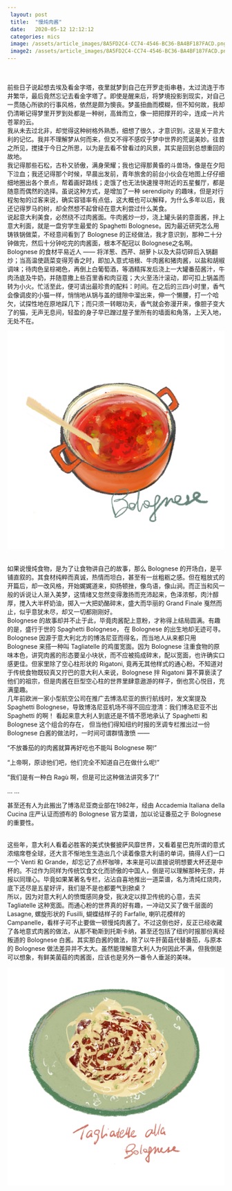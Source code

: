 ```yaml
---
 layout: post
 title:  "慢炖肉酱"
 date:   2020-05-12 12:12:12
 categories: mics
 image: /assets/article_images/8A5FD2C4-CC74-4546-BC36-BA4BF187FACD.png
 image2: /assets/article_images/8A5FD2C4-CC74-4546-BC36-BA4BF187FACD.png
---
```

<br/>

<br/>
前些日子说起想去埃及看金字塔，夜里就梦到自己在开罗走街串巷，太过流连于市井繁华，最后竟然忘记去看金字塔了。即使是醒来后，将梦境投影到现实，对自己一贯随心所欲的行事风格，依然是颇为懊丧。梦虽扭曲而模糊，但不知何故，我却仍清晰记得梦里开罗到处都是一种树，高耸而立，像一把把撑开的伞，连成一片片苍翠的云。

<br/>
我从未去过北非，却觉得这种树格外熟悉，细想了很久，才意识到，这是关于意大利的记忆。我并不理解梦从何而来，但又不得不感叹于梦中世界的荒诞美妙。往昔之所见，搅揉于今日之所思，以为是去看不曾看过的风景，其实是回到总想重回的故地。

<br/>
我记得那些石松，古朴又骄傲，满身荣耀；我也记得那黄昏的斗兽场，像是在夕阳下泣血；我还记得那个时候，早晨出发前，青年旅舍的前台小伙会在地图上仔仔细细地圈出各个景点，帮着画好路线；走饿了也无法快速搜寻附近的五星餐厅，都是随意而偶然的选择。虽说这种方式，是增加了一种 serendipity 的趣味，但是对行程匆匆的过客来说，确实容错率有点低，这大概也可以解释，为什么多年以后，我还记得罗马的树，却全然想不起曾经在意大利尝过什么美食。

<br/>
说起意大利美食，必然绕不过肉酱面。牛肉酱炒一炒，浇上罐头装的意面酱，拌上意大利面，就是一盘穷学生最爱的 Spaghetti Bolognese。因为最近研究怎么用铸铁锅做菜，不经意间看到了 Bolognese 的正经做法，我才意识到，那种二十分钟做完，然后十分钟吃完的肉酱面，根本不配冠以 Bolognese之名啊。

<br/>
Bolognese 的食材平易近人 —— 将洋葱、西芹、胡萝卜以及大蒜切碎后入锅翻炒；当高温使蔬菜变得芳香之时，即加入意式培根、牛肉酱和猪肉酱，以盐和胡椒调味；待肉色呈棕褐色，再倒上白葡萄酒，等酒精挥发后浇上一大罐番茄酱汁，牛肉汤底及牛奶，并随意撒上些百里香和肉豆蔻；大火至汤汁滚动，即可扣上锅盖而转为小火。忙活至此，便可请出最珍贵的配料：时间。在之后的三四小时里，香气会像调皮的小猫一样，悄悄地从锅与盖的缝隙中溜出来，伸一个懒腰，打一个哈欠，试探性地在原地踩几下；而只须一转眼功夫，香气就会弥漫开来，像胆子变大了的猫，无声无息间，轻盈的身子早已蹭过屋子里所有的墙面和角落，上天入地，无处不在。


![](https://raw.githubusercontent.com/lunamenina/lunamenina.github.io/master/assets/images/62F16769-BF30-4F10-9019-AFE302F01BA7.png) 

<br/>
如果说慢炖食物，是为了让食物讲自己的故事，那么 Bolognese 的开场白，是平铺直叙的。其食材纯粹而真诚，热情而坦白，甚至有一丝粗粝之感。但在粗放式的开篇后，却一改风格，开始娓娓道来，抑扬顿挫，像鸟语，像山涧。而正当和风一般的诉说让人渐入美梦，这情绪又忽然变得激扬而充沛起来，色泽浓郁，肉汁醇厚，搅入大半杯奶油，掷入一大把奶酪碎末，盛大而华丽的 Grand Finale 戛然而止，似乎意犹未尽，却又一切都刚刚好。

<br/>
Bolognese 的故事却并不止于此，毕竟肉酱配上意粉，才称得上结局圆满。有趣的是，盛行于世的 Spaghetti Bolognese， 在 Bolognese 的出生地却无迹可寻。Bolognese 因源于意大利北方的博洛尼亚而得名，而当地人从来都只用 Bolognese 来搭一种叫 Tagliatelle 的鸡蛋宽面。因为 Bolognese 注重食物的原味本色，讲究肉酱的形态要呈小块状，而不应被捣成碎末，配以宽面，也许确实口感更佳。但家里除了空心柱形状的 Rigatoni, 竟再无其他样式的通心粉。不知道对于传统食物既较真又拧巴的意大利人来说，Bolognese 拌 Rigatoni 算不算亵渎了他们的祖宗，但是肉酱在巨型空心柱的世界里肆意遨游的样子，倒也赏心悦目，充满童趣。

<br/>
几年前欧洲一家小型航空公司在推广去博洛尼亚的旅行航线时，发文案提及 Spaghetti Bolognese，导致博洛尼亚机场不得不回应澄清：我们博洛尼亚不出 Spaghetti 的啊！
看起来意大利人到底还是不情不愿地承认了 Spaghetti 和Bolognese 这个组合的存在， 但当他们得知纽约时报的烹调专栏推出过一份 Bolognese 白酱的做法时，一时间可谓群情激愤 —— 

“不放番茄的的肉酱就算再好吃也不能叫 Bolognese 啊!”

“上帝啊，原谅他们吧，他们完全不知道自己在做什么呢!”

“我们是有一种白 Ragù 啊，但是可比这种做法讲究多了!”

… … 

甚至还有人为此搬出了博洛尼亚商业部在1982年，经由 Accademia Italiana della Cucina 庄严认证而颁布的 Bolognese 官方菜谱，加以论证番茄之于 Bolognese 的重要性。

<br/>
这些年，意大利人看着必胜客的美式快餐披萨风靡世界，又看着星巴克所谓的意式浓缩席卷全球，还大言不惭地生生造出几个读着像意大利语的单词，搞得人们一口一个 Venti 和 Grande，却忘记了点杯咖啡，本来是可以直接说明想要大杯还是中杯的。不过作为同样为传统饮食文化而骄傲的中国人，倒是可以理解那种无奈，并报以同理心。毕竟如果某著名专栏，沾沾自喜地推出一道菜谱，名为清炖红烧肉，底下还尽是五星好评，我们是不是也都要气到掀桌？

<br/>
所以，因为对意大利人的愤慨感同身受，我决定以捍卫传统的心意，去买 Tagliatelle 这种宽面。而通心粉的世界真的好有趣，一冲动又买了做千层面的 Lasagne, 螺旋形状的 Fusilli, 蝴蝶结样子的 Farfalle, 喇叭花模样的 Campanelle，看样子可不止要做一顿慢炖肉酱了。不过这倒也好，反正已经收藏了各地意式肉酱的做法，从那不勒斯到托斯卡纳，甚至还包括了纽约时报那份离经叛道的 Bolognese 白酱。其实那白酱的做法，除了以牛肝菌菇代替番茄，与原本的 Bolognese 做法差异并不太大。虽然能理解意大利人为何因此不满，但我倒是可以想象，有鲜美菌菇的肉酱面，应该也是另外一番令人垂涎的美味。

![](https://raw.githubusercontent.com/lunamenina/lunamenina.github.io/master/assets/images/BC4D5A7C-B6CD-42D9-AD9A-C392ADE66913.png) 
